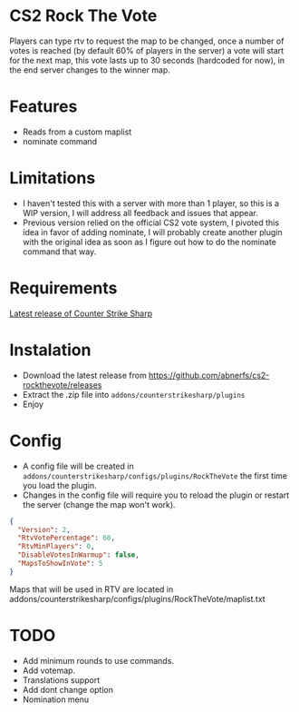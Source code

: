 # CS2 Rock The Vote
Players can type rtv to request the map to be changed, once a number of votes is reached (by default 60% of players in the server) a vote will start for the next map, this vote lasts up to 30 seconds (hardcoded for now), in the end server changes to the winner map.

# Features
- Reads from a custom maplist
- nominate command

# Limitations
 - I haven't tested this with a server with more than 1 player, so this is a WIP version, I will address all feedback and issues that appear.
 - Previous version relied on the official CS2 vote system, I pivoted this idea in favor of adding nominate, I will probably create another plugin with the original idea as soon as I figure out how to do the nominate command that way.
  
  
# Requirements
[Latest release of Counter Strike Sharp](https://github.com/roflmuffin/CounterStrikeSharp)

# Instalation
- Download the latest release from https://github.com/abnerfs/cs2-rockthevote/releases
- Extract the .zip file into `addons/counterstrikesharp/plugins`
- Enjoy

# Config
- A config file will be created in `addons/counterstrikesharp/configs/plugins/RockTheVote` the first time you load the plugin.
- Changes in the config file will require you to reload the plugin or restart the server (change the map won't work).

```json
{
  "Version": 2,
  "RtvVotePercentage": 60,
  "RtvMinPlayers": 0,
  "DisableVotesInWarmup": false,
  "MapsToShowInVote": 5
}
```

Maps that will be used in RTV are located in addons/counterstrikesharp/configs/plugins/RockTheVote/maplist.txt

# TODO
- Add minimum rounds to use commands.
- Add votemap.
- Translations support
- Add dont change option
- Nomination menu
